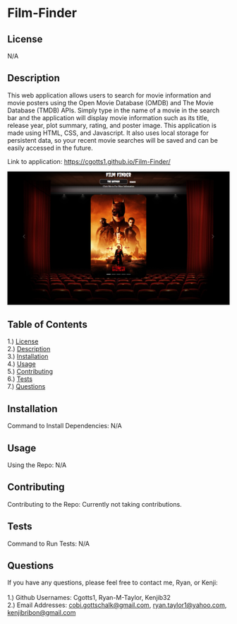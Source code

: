 # Film-Finder

## <section id = "License">License</section>
N/A

## <section id = "Description">Description</section>
This web application allows users to search for movie information and movie posters using the Open Movie Database (OMDB) and The Movie Database (TMDB) APIs. Simply type in the name of a movie in the search bar and the application will display movie information such as its title, release year, plot summary, rating, and poster image. This application is made using HTML, CSS, and Javascript. It also uses local storage for persistent data, so your recent movie searches will be saved and can be easily accessed in the future.

Link to application: https://cgotts1.github.io/Film-Finder/ <br>
<!-- ![Film Finder gif](/assets/images/Project.gif) <br> -->
![Film Finder Image](/assets/images/projectImage.png)

## Table of Contents
1.) <a href = "#License">License</a><br>
2.) <a href = "#Description">Description</a><br>
3.) <a href = "#Installation">Installation</a> <br>
4.) <a href = "#Usage">Usage</a><br>
5.) <a href = "#Contributing">Contributing</a><br>
6.) <a href = "#Tests">Tests</a><br>
7.) <a href = "#Questions">Questions</a>

## <section id = "Installation">Installation</section>
Command to Install Dependencies: N/A

## <section id = "Usage">Usage</section>
Using the Repo: N/A 

## <section id = "Contributing">Contributing</section>
Contributing to the Repo: Currently not taking contributions.

## <section id = "Tests">Tests</section>
Command to Run Tests: N/A

## <section id = "Questions">Questions</section>
If you have any questions, please feel free to contact me, Ryan, or Kenji: <br><br>
1.) Github Usernames: Cgotts1, Ryan-M-Taylor, Kenjib32 <br>
2.) Email Addresses: cobi.gottschalk@gmail.com, ryan.taylor1@yahoo.com, kenjibribon@gmail.com